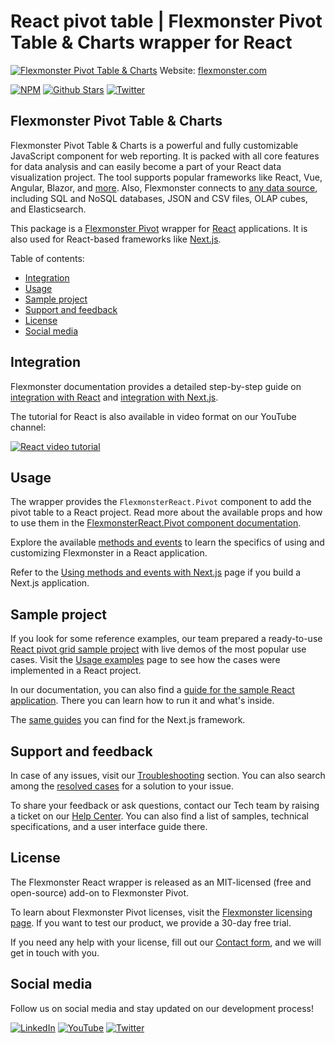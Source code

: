 # React pivot table | Flexmonster Pivot Table & Charts wrapper for React
[![Flexmonster Pivot Table & Charts](https://static.flexmonster.com/uploads/2023/09/08090559/react.png)](https://www.flexmonster.com?r=wrap_react)
Website: [flexmonster.com](https://www.flexmonster.com?r=wrap_react)

[![NPM](https://img.shields.io/npm/v/react-flexmonster)](https://www.npmjs.com/package/react-flexmonster)
[![Github Stars](https://img.shields.io/github/stars/flexmonster?style=social)](https://github.com/flexmonster) [![Twitter](https://img.shields.io/twitter/follow/Flexmonster?style=social)](https://twitter.com/Flexmonster)
 

## Flexmonster Pivot Table & Charts

Flexmonster Pivot Table & Charts is a powerful and fully customizable JavaScript component for web reporting. It is packed with all core features for data analysis and can easily become a part of your React data visualization project. The tool supports popular frameworks like React, Vue, Angular, Blazor, and [more](https://www.flexmonster.com/doc/available-tutorials-integration?r=wrap_react). Also, Flexmonster connects to [any data source](https://www.flexmonster.com/doc/supported-data-sources?r=wrap_react), including SQL and NoSQL databases, JSON and CSV files, OLAP cubes, and Elasticsearch. 

This package is a [Flexmonster Pivot](https://www.flexmonster.com?r=wrap_react) wrapper for [React](https://react.dev/) applications. It is also used for React-based frameworks like [Next.js](https://nextjs.org/).

Table of contents:

* [Integration](#integration)
* [Usage](#usage)
* [Sample project](#sample-project)
* [Support and feedback](#support-and-feedback)
* [License](#license)
* [Social media](#social-media)

## Integration

Flexmonster documentation provides a detailed step-by-step guide on [іntegration with React](https://www.flexmonster.com/doc/integration-with-react/?r=wrap_react) and [integration with Next.js](https://www.flexmonster.com/doc/integration-with-next-js?r=wrap_react).

The tutorial for React is also available in video format on our YouTube channel:

[![React video tutorial](https://static.flexmonster.com/uploads/2025/09/02160048/React-preview.png)](https://youtu.be/OErNgDPyTR8)


## Usage

The wrapper provides  the  `FlexmonsterReact.Pivot` component to add the pivot table to a React project. Read more about the available props and how to use them in the [FlexmonsterReact.Pivot component documentation](https://www.flexmonster.com/doc/flexmonster-pivot-component-for-react?r=wrap_react).

Explore the available [methods and events](https://www.flexmonster.com/doc/using-methods-and-events-react?r=wrap_react) to learn the specifics of using and customizing Flexmonster in a React application.

Refer to the [Using methods and events with Next.js](https://www.flexmonster.com/doc/using-methods-and-events-next-js?r=wrap_react) page if you build a Next.js application.


## Sample project

If you look for some reference examples, our team prepared a ready-to-use [React pivot grid sample project](https://github.com/flexmonster/pivot-react?r=wrap_react) with live demos of the most popular use cases. Visit the [Usage examples](https://www.flexmonster.com/doc/usage-examples-react?r=wrap_react) page to see how the cases were implemented in a React project.

In our documentation, you can also find a [guide for the sample React application](https://www.flexmonster.com/doc/sample-react-project?r=wrap_react). There you can learn how to run it and what's inside.

The [same guides](https://www.flexmonster.com/doc/integration-with-next-js?r=wrap_react) you can find for the Next.js framework.


## Support and feedback

In case of any issues, visit our [Troubleshooting](https://www.flexmonster.com/doc/typical-errors?r=wrap_react) section. You can also search among the [resolved cases](https://www.flexmonster.com/technical-support?r=wrap_react) for a solution to your issue.

To share your feedback or ask questions, contact our Tech team by raising a ticket on our [Help Center](https://www.flexmonster.com/help-center?r=wrap_react). You can also find a list of samples, technical specifications, and a user interface guide there.

## License

The Flexmonster React wrapper is released as an MIT-licensed (free and open-source) add-on to Flexmonster Pivot.

To learn about Flexmonster Pivot licenses, visit the [Flexmonster licensing page](https://www.flexmonster.com/pivot-table-editions-and-pricing?r=wrap_react). 
If you want to test our product, we provide a 30-day free trial.

If you need any help with your license, fill out our [Contact form](https://www.flexmonster.com/contact-our-team?r=wrap_react), and we will get in touch with you.

## Social media

Follow us on social media and stay updated on our development process!

[![LinkedIn](https://img.shields.io/badge/LinkedIn-blue?style=for-the-badge&logo=linkedin&logoColor=white)](https://linkedin.com/company/flexmonster) [![YouTube](https://img.shields.io/badge/YouTube-red?style=for-the-badge&logo=youtube&logoColor=white)](https://youtube.com/user/FlexMonsterPivot) [![Twitter](https://img.shields.io/badge/Twitter-blue?style=for-the-badge&logo=twitter&logoColor=white)](https://twitter.com/flexmonster)
